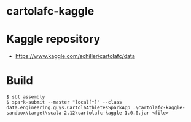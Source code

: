 # cartolafc-kaggle

# Kaggle repository

- https://www.kaggle.com/schiller/cartolafc/data

# Build

```
$ sbt assembly
$ spark-submit --master "local[*]" --class data.engineering.guys.CartolaAthletesSparkApp .\cartolafc-kaggle-sandbox\target\scala-2.12\cartolafc-kaggle-1.0.0.jar <file>
```